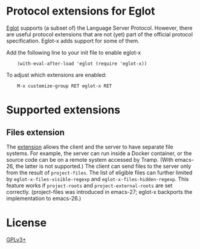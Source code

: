 # Protocol extensions for Eglot

[Eglot][eglot] supports (a subset of) the Language Server Protocol.
However, there are useful protocol extensions that are not (yet) part
of the official protocol specification.  Eglot-x adds support for some
of them.

Add the following line to your init file to enable eglot-x

```elisp
    (with-eval-after-load 'eglot (require 'eglot-x))
```
To adjust which extensions are enabled:

```
    M-x customize-group RET eglot-x RET
```

# Supported extensions

## Files extension

The [extension][xfiles] allows the client and the server to have
separate file systems.  For example, the server can run inside a
Docker container, or the source code can be on a remote system
accessed by Tramp.  (With emacs-26, the latter is not supported.)  The
client can send files to the server only from the result of
`project-files`.  The list of eligible files can further limited by
`eglot-x-files-visible-regexp` and `eglot-x-files-hidden-regexp`.
This feature works if `project-roots` and `project-external-roots` are
set correctly.  (project-files was introduced in emacs-27; eglot-x
backports the implementation to emacs-26.)

# License

[GPLv3+][gpl]

[eglot]: https://github.com/joaotavora/eglot/
[xfiles]: https://github.com/sourcegraph/language-server-protocol/blob/master/extension-files.md
[gpl]: COPYING
